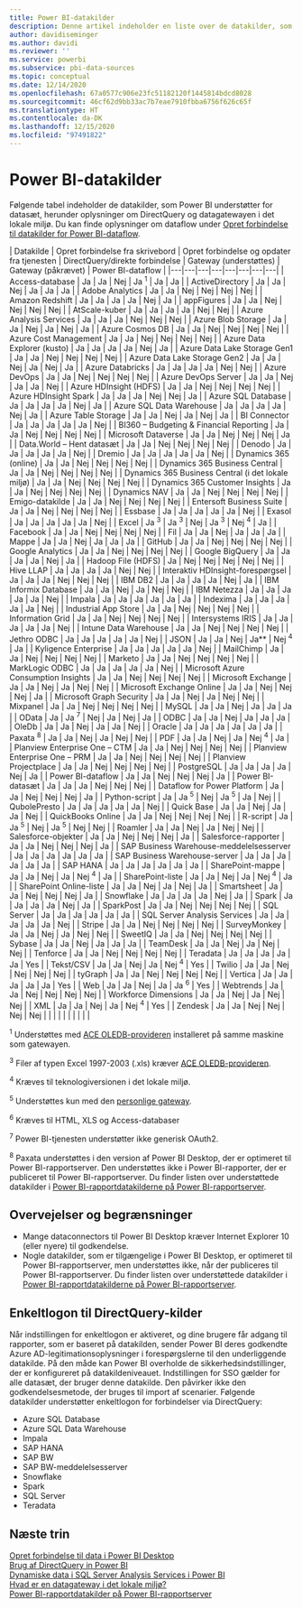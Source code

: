 ```yaml
---
title: Power BI-datakilder
description: Denne artikel indeholder en liste over de datakilder, som Power BI understøtter, herunder oplysninger om DirectQuery og datagatewayen i det lokale miljø.
author: davidiseminger
ms.author: davidi
ms.reviewer: ''
ms.service: powerbi
ms.subservice: pbi-data-sources
ms.topic: conceptual
ms.date: 12/14/2020
ms.openlocfilehash: 67a0577c906e23fc51182120f1445814bdcd8028
ms.sourcegitcommit: 46cf62d9bb33ac7b7eae7910fbba6756f626c65f
ms.translationtype: HT
ms.contentlocale: da-DK
ms.lasthandoff: 12/15/2020
ms.locfileid: "97491822"
---
```

# <a name="power-bi-data-sources"></a>Power BI-datakilder

Følgende tabel indeholder de datakilder, som Power BI understøtter for datasæt, herunder oplysninger om DirectQuery og datagatewayen i det lokale miljø. Du kan finde oplysninger om dataflow under [Opret forbindelse til datakilder for Power BI-dataflow](../transform-model/dataflows/dataflows-configure-consume.md).

| Datakilde | Opret forbindelse fra skrivebord | Opret forbindelse og opdater fra tjenesten | DirectQuery/direkte forbindelse | Gateway (understøttes) | Gateway (påkrævet) | Power BI-dataflow |
|---|---|---|---|---|---|---|---|
| Access-database | Ja | Ja | Nej | Ja <sup>1</sup> | Ja | Ja |
| ActiveDirectory | Ja | Ja | Nej | Ja | Ja | Ja |
| Adobe Analytics | Ja | Ja | Nej | Nej | Nej | Nej |
| Amazon Redshift | Ja | Ja | Ja | Ja | Nej | Ja |
| appFigures | Ja | Ja | Nej | Nej | Nej | Nej |
| AtScale-kuber | Ja | Ja | Ja | Ja | Nej | Nej |
| Azure Analysis Services | Ja | Ja | Ja | Nej | Nej | Nej |
| Azure Blob Storage | Ja | Ja | Nej | Ja | Nej | Ja |
| Azure Cosmos DB | Ja | Ja | Nej | Nej | Nej | Nej |
| Azure Cost Management | Ja | Ja | Nej | Nej | Nej | Nej |
| Azure Data Explorer (kusto) | Ja | Ja | Ja | Ja | Nej | Ja |
| Azure Data Lake Storage Gen1 | Ja | Ja | Nej | Nej | Nej | Nej |
| Azure Data Lake Storage Gen2 | Ja | Ja | Nej | Ja | Nej | Ja |
| Azure Databricks | Ja | Ja | Ja | Ja | Nej | Nej |
| Azure DevOps | Ja | Ja | Nej | Nej | Nej | Nej |
| Azure DevOps Server | Ja | Ja | Nej | Ja | Ja | Nej |
| Azure HDInsight (HDFS) | Ja | Ja | Nej | Nej | Nej | Nej |
| Azure HDInsight Spark | Ja | Ja | Ja | Nej | Nej | Ja |
| Azure SQL Database | Ja | Ja | Ja | Ja | Nej | Ja |
| Azure SQL Data Warehouse | Ja | Ja | Ja | Ja | Nej | Ja |
| Azure Table Storage | Ja | Ja | Nej | Ja | Nej | Ja |
| BI Connector | Ja | Ja | Ja | Ja | Ja | Nej |
| BI360 – Budgeting & Financial Reporting | Ja | Ja | Nej | Nej | Nej | Nej |
| Microsoft Dataverse | Ja | Ja | Nej | Nej | Nej | Ja |
| Data.World – Hent datasæt | Ja | Ja | Nej | Nej | Nej | Nej |
| Denodo | Ja | Ja | Ja | Ja | Ja | Nej |
| Dremio | Ja | Ja | Ja | Ja | Ja | Nej |
| Dynamics 365 (online) | Ja | Ja | Nej | Nej | Nej | Nej |
| Dynamics 365 Business Central | Ja | Ja | Nej | Nej | Nej | Nej |
| Dynamics 365 Business Central (i det lokale miljø) | Ja | Ja | Nej | Nej | Nej | Nej |
| Dynamics 365 Customer Insights | Ja | Ja | Nej | Nej | Nej | Nej |
| Dynamics NAV | Ja | Ja | Nej | Nej | Nej | Nej |
| Emigo-datakilde | Ja | Ja | Nej | Nej | Nej | Nej |
| Entersoft Business Suite | Ja | Ja | Nej | Nej | Nej | Nej |
| Essbase | Ja | Ja | Ja | Ja | Ja | Nej |
| Exasol | Ja | Ja | Ja | Ja | Ja | Nej |
| Excel | Ja <sup>3</sup> | Ja <sup>3</sup> | Nej | Ja <sup>3</sup> | Nej <sup>4</sup> | Ja |
| Facebook | Ja | Ja | Nej | Nej | Nej | Nej |
| Fil | Ja | Ja | Nej | Ja | Ja | Ja |
| Mappe | Ja | Ja | Nej | Ja | Ja | Ja |
| GitHub | Ja | Ja | Nej | Nej | Nej | Nej |
| Google Analytics | Ja | Ja | Nej | Nej | Nej | Nej |
| Google BigQuery | Ja | Ja | Ja | Ja | Nej | Ja |
| Hadoop File (HDFS) | Ja | Nej | Nej | Nej | Nej | Nej |
| Hive LLAP | Ja | Ja | Ja | Ja | Nej | Nej |
| Interaktiv HDInsight-forespørgsel | Ja | Ja | Ja | Nej | Nej | Nej |
| IBM DB2 | Ja | Ja | Ja | Ja | Nej | Ja |
| IBM Informix Database | Ja | Ja | Nej | Ja | Nej | Nej |
| IBM Netezza | Ja | Ja | Ja | Ja | Ja | Nej |
| Impala | Ja | Ja | Ja | Ja | Ja | Ja |
| Indexima | Ja | Ja | Ja | Ja | Ja | Nej |
| Industrial App Store | Ja | Ja | Nej | Nej | Nej | Nej |
| Information Grid | Ja | Ja | Nej | Nej | Nej | Nej |
| Intersystems IRIS | Ja | Ja | Ja | Ja | Ja | Nej |
| Intune Data Warehouse | Ja | Ja | Nej | Nej | Nej | Nej |
| Jethro ODBC | Ja | Ja | Ja | Ja | Ja | Nej |
| JSON | Ja | Ja | Nej | Ja** | Nej <sup>4</sup> | Ja |
| Kyligence Enterprise | Ja | Ja | Ja | Ja | Ja | Nej |
| MailChimp | Ja | Ja | Nej | Nej | Nej | Nej |
| Marketo | Ja | Ja | Nej | Nej | Nej | Nej |
| MarkLogic ODBC | Ja | Ja | Ja | Ja | Ja | Nej |
| Microsoft Azure Consumption Insights | Ja | Ja | Nej | Nej | Nej | Nej |
| Microsoft Exchange | Ja | Ja | Nej | Ja | Nej | Nej |
| Microsoft Exchange Online | Ja | Ja | Nej | Nej | Nej | Ja |
| Microsoft Graph Security | Ja | Ja | Nej | Ja | Nej | Nej |
| Mixpanel | Ja | Ja | Nej | Nej | Nej | Nej |
| MySQL | Ja | Ja | Nej | Ja | Ja | Ja |
| OData | Ja | Ja <sup>7</sup> | Nej | Ja | Nej | Ja |
| ODBC | Ja | Ja | Nej | Ja | Ja | Ja |
| OleDb | Ja | Ja | Nej | Ja | Ja | Nej |
| Oracle | Ja | Ja | Ja | Ja | Ja | Ja |
| Paxata <sup>8</sup> | Ja | Ja | Nej | Ja | Nej | Nej |
| PDF | Ja | Ja | Nej | Ja | Nej <sup>4</sup> | Ja |
| Planview Enterprise One – CTM | Ja | Ja | Nej | Nej | Nej | Nej |
| Planview Enterprise One – PRM | Ja | Ja | Nej | Nej | Nej | Nej |
| Planview Projectplace | Ja | Ja | Nej | Nej | Nej | Nej |
| PostgreSQL | Ja | Ja | Ja | Ja | Nej | Ja |
| Power BI-dataflow | Ja | Ja | Nej | Nej | Nej | Ja |
| Power BI-datasæt | Ja | Ja | Ja | Nej | Nej | Nej |
| Dataflow for Power Platform | Ja | Ja | Nej | Nej | Nej | Ja |
| Python-script | Ja | Ja <sup>5</sup> | Nej | Ja <sup>5</sup> | Ja | Nej |
| QubolePresto | Ja | Ja | Ja | Ja | Ja | Nej |
| Quick Base | Ja | Ja | Nej | Ja | Ja | Nej |
| QuickBooks Online | Ja | Ja | Nej | Nej | Nej | Nej |
| R-script | Ja | Ja <sup>5</sup> | Nej | Ja <sup>5</sup> | Nej | Nej |
| Roamler | Ja | Ja | Nej | Ja | Nej | Nej |
| Salesforce-objekter | Ja | Ja | Nej | Nej | Nej | Ja |
| Salesforce-rapporter | Ja | Ja | Nej | Nej | Nej | Ja |
| SAP Business Warehouse-meddelelsesserver | Ja | Ja | Ja | Ja | Ja | Ja |
| SAP Business Warehouse-server | Ja | Ja | Ja | Ja | Ja | Ja |
| SAP HANA | Ja | Ja | Ja | Ja | Ja | Ja |
| SharePoint-mappe | Ja | Ja | Nej | Ja | Nej <sup>4</sup> | Ja |
| SharePoint-liste | Ja | Ja | Nej | Ja | Nej <sup>4</sup> | Ja |
| SharePoint Online-liste | Ja | Ja | Nej | Ja | Nej | Ja |
| Smartsheet | Ja | Ja | Nej | Nej | Nej | Ja |
| Snowflake | Ja | Ja | Ja | Ja | Nej | Ja |
| Spark | Ja | Ja | Ja | Ja | Nej | Ja |
| SparkPost | Ja | Ja | Nej | Nej | Nej | Nej |
| SQL Server | Ja | Ja | Ja | Ja | Ja | Ja |
| SQL Server Analysis Services | Ja | Ja | Ja | Ja | Ja | Nej |
| Stripe | Ja | Ja | Nej | Nej | Nej | Nej |
| SurveyMonkey | Ja | Ja | Nej | Ja | Nej | Nej |
| SweetIQ | Ja | Ja | Nej | Nej | Nej | Nej |
| Sybase | Ja | Ja | Nej | Ja | Ja | Ja |
| TeamDesk | Ja | Ja | Nej | Ja | Nej | Nej |
| Tenforce | Ja | Ja | Nej | Nej | Nej | Nej |
| Teradata | Ja | Ja | Ja | Ja | Ja | Yes |
| Tekst/CSV | Ja | Ja | Nej | Ja | Nej <sup>4</sup> | Yes |
| Twilio | Ja | Ja | Nej | Nej | Nej | Nej |
| tyGraph | Ja | Ja | Nej | Nej | Nej | Nej |
| Vertica | Ja | Ja | Ja | Ja | Ja | Yes |
| Web | Ja | Ja | Nej | Ja | Ja <sup>6</sup> | Yes |
| Webtrends | Ja | Ja | Nej | Nej | Nej | Nej |
| Workforce Dimensions | Ja | Ja | Nej | Ja | Nej | Nej |
| XML | Ja | Ja | Nej | Ja | Nej <sup>4</sup> | Yes |
| Zendesk | Ja | Ja | Nej | Nej | Nej | Nej |
| | | | | | | | |

<sup>1</sup> Understøttes med [ACE OLEDB-provideren](https://www.microsoft.com/download/details.aspx?id=54920) installeret på samme maskine som gatewayen.

<sup>3</sup> Filer af typen Excel 1997-2003 (.xls) kræver [ACE OLEDB-provideren](https://www.microsoft.com/download/details.aspx?id=54920).

<sup>4</sup> Kræves til teknologiversionen i det lokale miljø.

<sup>5</sup> Understøttes kun med den [personlige gateway](service-gateway-personal-mode.md).

<sup>6</sup> Kræves til HTML, XLS og Access-databaser

<sup>7</sup> Power BI-tjenesten understøtter ikke generisk OAuth2.

<sup>8</sup> Paxata understøttes i den version af Power BI Desktop, der er optimeret til Power BI-rapportserver. Den understøttes ikke i Power BI-rapporter, der er publiceret til Power BI-rapportserver. Du finder listen over understøttede datakilder i [Power BI-rapportdatakilderne på Power BI-rapportserver](../report-server/data-sources.md).

## <a name="considerations-and-limitations"></a>Overvejelser og begrænsninger

- Mange dataconnectors til Power BI Desktop kræver Internet Explorer 10 (eller nyere) til godkendelse. 
- Nogle datakilder, som er tilgængelige i Power BI Desktop, er optimeret til Power BI-rapportserver, men understøttes ikke, når der publiceres til Power BI-rapportserver. Du finder listen over understøttede datakilder i [Power BI-rapportdatakilderne på Power BI-rapportserver](../report-server/data-sources.md).

## <a name="single-sign-on-sso-for-directquery-sources"></a>Enkeltlogon til DirectQuery-kilder

Når indstillingen for enkeltlogon er aktiveret, og dine brugere får adgang til rapporter, som er baseret på datakilden, sender Power BI deres godkendte Azure AD-legitimationsoplysninger i forespørgslerne til den underliggende datakilde. På den måde kan Power BI overholde de sikkerhedsindstillinger, der er konfigureret på datakildeniveauet.
Indstillingen for SSO gælder for alle datasæt, der bruger denne datakilde. Den påvirker ikke den godkendelsesmetode, der bruges til import af scenarier. Følgende datakilder understøtter enkeltlogon for forbindelser via DirectQuery:

- Azure SQL Database
- Azure SQL Data Warehouse
- Impala
- SAP HANA
- SAP BW
- SAP BW-meddelelsesserver
- Snowflake
- Spark
- SQL Server
- Teradata

## <a name="next-steps"></a>Næste trin

[Opret forbindelse til data i Power BI Desktop](desktop-quickstart-connect-to-data.md)  
[Brug af DirectQuery in Power BI](desktop-directquery-about.md)  
[Dynamiske data i SQL Server Analysis Services i Power BI](sql-server-analysis-services-tabular-data.md)  
[Hvad er en datagateway i det lokale miljø?](service-gateway-onprem.md)  
[Power BI-rapportdatakilder på Power BI-rapportserver](../report-server/data-sources.md)
